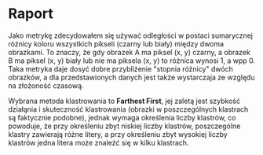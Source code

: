 # Raport

Jako metrykę zdecydowałem się używać odległości w postaci sumarycznej
różnicy koloru wszystkich pikseli (czarny lub biały) między dwoma obrazkami.
To znaczy, że gdy obrazek A ma piksel (x, y) czarny, a obrazek B ma
piksel (x, y) biały lub nie ma piksela (x, y) to różnica wynosi 1, a wpp 0.
Taka metryka daje dosyć dobre przybliżenie "stopnia różnicy" dwóch obrazków,
a dla przedstawionych danych jest także wystarczaja ze względu na złożoność
czasową.

Wybrana metoda klastrowania to **Farthest First**, jej zaletą jest szybkość
działąnia i skuteczność klastrowania (obrazki w poszczególnych klastrach są
faktycznie podobne), jednak wymaga określenia liczby klastrów, co powoduje,
że przy określeniu zbyt niskiej liczby klastrów, poszczególne klastry
zawierają różne litery, a przy określeniu zbyt wysokiej liczby klastrów
jedna litera może znaleźć się w kilku klastrach.
